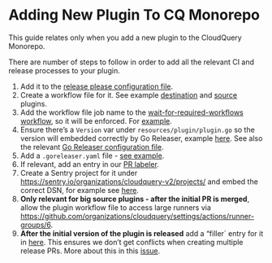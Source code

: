# Adding New Plugin To CQ Monorepo

This guide relates only when you add a new plugin to the CloudQuery Monorepo.

There are number of steps to follow in order to add all the relevant CI and release processes to your plugin.

1. Add it to the [release please configuration file](../release-please-config.json).
2. Create a workflow file for it. See example [destination](../.github/workflows/dest_test.yml) and [source](../.github/workflows/source_gcp.yml) plugins.
3. Add the workflow file job name to the [wait-for-required-workflows workflow](../.github/workflows/wait_for_required_workflows.yml), so it will be enforced. For [example](https://github.com/cloudquery/cloudquery/blob/5c6e5a8eb5b8c6868336967dfe1a375cef5a792f/.github/workflows/wait_for_required_workflows.yml#L51).
4. Ensure there’s a `Version` var under `resources/plugin/plugin.go` so the version will embedded correctly by Go Releaser, example [here](https://github.com/cloudquery/cloudquery/blob/fb690589a1d2b7ed30f90744d156a6e5b0e57d66/plugins/destination/test/resources/plugin/plugin.go#L5). See also the relevant [Go Releaser configuration file](https://github.com/cloudquery/cloudquery/blob/812241697c644bdb1ae202bbadcb3baae456f788/plugins/.goreleaser.yaml#L12).
5. Add a `.goreleaser.yaml` file - [see example](https://github.com/cloudquery/cloudquery/blob/main/plugins/source/aws/.goreleaser.yaml).
6. If relevant, add an entry in our [PR labeler](../.github/pr_labeler.yml).
7. Create a Sentry project for it under https://sentry.io/organizations/cloudquery-v2/projects/ and embed the correct DSN, for example see [here](https://github.com/cloudquery/cloudquery/blob/0e4b8dc53358388f8a1e61cad8ae8a1ab2f52342/plugins/source/azure/main.go#L8).
8. **Only relevant for big source plugins - after the initial PR is merged**, allow the plugin workflow file to access large runners via https://github.com/organizations/cloudquery/settings/actions/runner-groups/6.
9. **After the initial version of the plugin is released** add a “filler` entry for it in [here](https://github.com/cloudquery/cloudquery/blob/fb690589a1d2b7ed30f90744d156a6e5b0e57d66/.release-please-manifest.json#L29). This ensures we don’t get conflicts when creating multiple release PRs. More about this in this [issue](https://github.com/googleapis/release-please/issues/1502).
